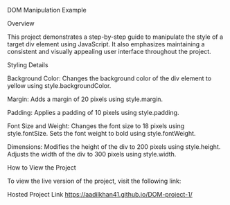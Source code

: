 DOM Manipulation Example

Overview

This project demonstrates a step-by-step guide to manipulate the style of a target div element using JavaScript. It also emphasizes maintaining a consistent and visually appealing user interface throughout the project.

Styling Details

Background Color: Changes the background color of the div element to yellow using style.backgroundColor.

Margin: Adds a margin of 20 pixels using style.margin.

Padding: Applies a padding of 10 pixels using style.padding.

Font Size and Weight: Changes the font size to 18 pixels using style.fontSize. Sets the font weight to bold using style.fontWeight.

Dimensions: Modifies the height of the div to 200 pixels using style.height. Adjusts the width of the div to 300 pixels using style.width.

How to View the Project

To view the live version of the project, visit the following link:

Hosted Project Link https://aadilkhan41.github.io/DOM-project-1/